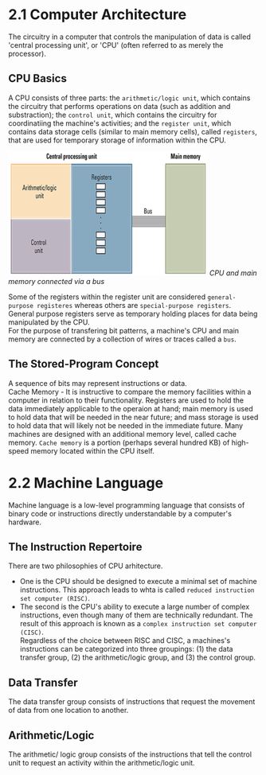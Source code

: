 # 2.1 Computer Architecture
The circuitry in a computer that controls the manipulation of data is called 'central processing unit', or 'CPU' (often referred to as merely the processor).

## CPU Basics
A CPU consists of three parts: the `arithmetic/logic unit`, which contains the circuitry that performs operations on data (such as addition and substraction); the `control unit`, which contains the circuitry for coordinatiing the machine's activities; and the `register unit`, which contains data storage cells (similar to main memory cells), called `registers`, that are used for temporary storage of information within the CPU.

<em><img src="./images/cpu.png" height="250" width="400"> CPU and main memory connected via a bus</em>

Some of the registers within the register unit are considered `general-purpose registeres` whereas others are `special-purpose registers`. <br>
General purpose registers serve as temporary holding places for data being manipulated by the CPU. <br>
For the purpose of transfering bit patterns, a machine's CPU and main memory are connected by a collection of wires or traces called a `bus`.

## The Stored-Program Concept
A sequence of bits may represent instructions or data.<br>
Cache Memory - It is instructive to compare the memory facilities within a computer in relation to their functionality. Registers are used to hold the data immediately applicable to the operaion at hand; main memory is used to hold data that will be needed in the near future; and mass storage is used to hold data that will likely not be needed in the immediate future. Many machines are designed with an additional memory level, called cache memory. `Cache memory` is a portion (perhaps several hundred KB) of high-speed memory located within the CPU itself.

# 2.2 Machine Language 
Machine language is a low-level programming language that consists of binary code or instructions directly understandable by a computer's hardware.

## The Instruction Repertoire 
There are two philosophies of CPU arhitecture.
- One is the CPU should be designed to execute a minimal set of machine instructions. This approach leads to whta is called `reduced instruction set computer (RISC)`.
- The second is the CPU's ability to execute a large number of complex instructions, even though many of them are technically redundant. The result of this approach is known as a `complex instruction set computer (CISC)`. <br>
Regardless of the choice between RISC and CISC, a machines's instructions can be categorized into three groupings: (1) the data transfer group, (2) the arithmetic/logic group, and (3) the control group.

## Data Transfer
The data transfer group consists of instructions that request the movement of data from one location to another.

## Arithmetic/Logic
The arithmetic/ logic group consists of the instructions that tell the control unit to request an activity within the arithmetic/logic unit.




